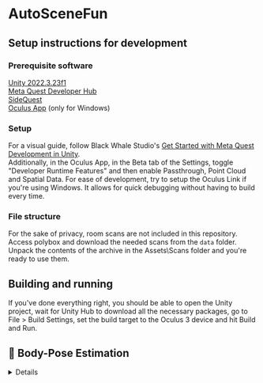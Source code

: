 # AutoSceneFun
## Setup instructions for development
### Prerequisite software
[Unity 2022.3.23f1](https://unity.com/download)\
[Meta Quest Developer Hub](https://developer.oculus.com/meta-quest-developer-hub/)\
[SideQuest](https://sidequestvr.com/setup-howto)\
[Oculus App](https://developer.oculus.com/documentation/unity/unity-link/) (only for Windows)

### Setup
For a visual guide, follow Black Whale Studio's [Get Started with Meta Quest Development in Unity](https://www.youtube.com/watch?v=BU9LYKM2TDc).\
Additionally, in the Oculus App, in the Beta tab of the Settings, toggle "Developer Runtime Features" and then enable Passthrough, Point Cloud and Spatial Data. For ease of development, try to setup the Oculus Link if you're using Windows. It allows for quick debugging without having to build every time.

### File structure
For the sake of privacy, room scans are not included in this repository. Access polybox and download the needed scans from the `data` folder. Unpack the contents of the archive in the Assets\Scans folder and you're ready to use them.

## Building and running
If you've done everything right, you should be able to open the Unity project, wait for Unity Hub to download all the necessary packages, go to File > Build Settings, set the build target to the Oculus 3 device and hit Build and Run. 

## :dancer: Body-Pose Estimation
<details>

### Setup

***Disclaimer***: Streaming is not supported

Run the setup-file to setup the environment with the necessary dependencies and download models.

```
bash setup.sh
```
Add the ```--model``` flagg if only a specific model is needed (lite, full or heavy)
Example:
```
bash setup.sh --model lite
```

Use ```source .3dv/bin/activate``` to activate the created virtual environment.

### Data
Put your data into `data` folder. For images, `.jpg` is the supported format. For videos, both `.mp4` and `.mov` are supported. No need for dividing folders.

### Body_pose.py

Default runs video-processing and saves results in the `output` folder (will be created if not present)

* `--mode` : Generate pose from [Image, Video, Stream] (by default: Video)
* `--model` : Path to model (by default: models/pose_landmarker_lite.task)
* `--data` : Path to image or video data folder (by default: data) (will process only single file, if path to single file is given)
* `--visualise` : Output visualisation of joints to output folder
* `--output` : Path to output folder (by default: output). Folder will be created if does not exist
* `--set_fps` : Set output fps for data.

The output is sorted by timestamps. A video of `fps` will only be evaluated at `--set_fps`, i.e. a 60 fps video will only generate `--set_fps` datapoints for each second.

### Output formats

* ***Images***: .jpg
* ***Videos***: .mov
* ***Landmarks***: .json

</details>